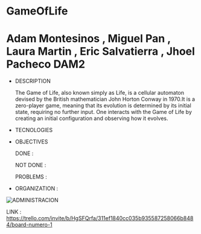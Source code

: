 # GameOfLife
# Adam Montesinos , Miguel Pan , Laura Martin , Eric Salvatierra , Jhoel Pacheco DAM2

- DESCRIPTION 

  The Game of Life, also known simply as Life, is a cellular automaton devised by the British mathematician John Horton Conway in 1970.It is a zero-player game,     meaning that its evolution is determined by its initial state, requiring no further input. One interacts with the Game of Life by creating an initial configuration and observing how it evolves. 

- TECNOLOGIES

- OBJECTIVES

  DONE :
  
  NOT DONE :
  
  PROBLEMS : 
  
- ORGANIZATION :
  
![ADMINISTRACION](https://user-images.githubusercontent.com/58786408/137323744-00eabe1f-c635-4c1e-b079-701e1868461e.png)

LINK : https://trello.com/invite/b/HgSFQrfa/311ef1840cc035b935587258066b8484/board-numero-1
